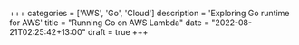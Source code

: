 +++
categories = ['AWS', 'Go', 'Cloud']
description = 'Exploring Go runtime for AWS'
title = "Running Go on AWS Lambda"
date = "2022-08-21T02:25:42+13:00"
draft = true
+++
